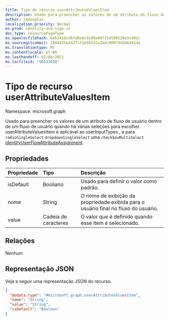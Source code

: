 ```yaml
---
title: Tipo de recurso userAttributeValuesItem
description: Usado para preencher os valores de um atributo de fluxo de usuário dentro de um fluxo de usuário quando há várias seleções para escolher.
author: jkdouglas
localization_priority: Normal
ms.prod: identity-and-sign-in
doc_type: resourcePageType
ms.openlocfilehash: 64b2416cd6fd0e8c92d9a00ff2d599226e3cd02c
ms.sourcegitcommit: 1004835b44271f2e50332a1bdc9097d4b06a914a
ms.translationtype: MT
ms.contentlocale: pt-BR
ms.lasthandoff: 02/06/2021
ms.locfileid: "50133018"
---
```

# <a name="userattributevaluesitem-resource-type"></a>Tipo de recurso userAttributeValuesItem

Namespace: microsoft.graph

Usado para preencher os valores de um atributo de fluxo de usuário dentro de um fluxo de usuário quando há várias seleções para escolher. userAttributeValuesItem é aplicável ao userInputTypes , e para `radioSingleSelect` `dropdownSingleSelect` uma `checkboxMultiSelect` [identityUserFlowAttributeAssignment](..\resources\identityuserflowattributeassignment.md).

## <a name="properties"></a>Propriedades

|Propriedade|Tipo|Descrição|
|:---|:---|:---|
|isDefault|Booliano|Usado para definir o valor como padrão.|
|nome|String|O nome de exibição da propriedade exibida para o usuário final no fluxo do usuário.|
|value|Cadeia de caracteres|O valor que é definido quando esse item é selecionado.|

## <a name="relationships"></a>Relações

Nenhum

## <a name="json-representation"></a>Representação JSON

Veja a seguir uma representação JSON do recurso.
<!-- {
  "blockType": "resource",
  "@odata.type": "microsoft.graph.userAttributeValuesItem"
}
-->

``` json
{
  "@odata.type": "#microsoft.graph.userAttributeValuesItem",
  "name": "String",
  "value": "String",
  "isDefault": "Boolean"
}
```
